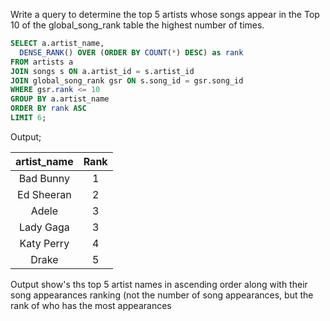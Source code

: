 Write a query to determine the top 5 artists whose songs appear in the Top 10 of the global_song_rank table the highest number of times.

```sql
SELECT a.artist_name,
  DENSE_RANK() OVER (ORDER BY COUNT(*) DESC) as rank
FROM artists a
JOIN songs s ON a.artist_id = s.artist_id
JOIN global_song_rank gsr ON s.song_id = gsr.song_id
WHERE gsr.rank <= 10
GROUP BY a.artist_name
ORDER BY rank ASC
LIMIT 6;
```

Output;
       
| artist_name |  Rank  |
| 	:----: 	  | :----: |
| Bad Bunny   |   1    |
| Ed Sheeran  |   2    |
| Adele	      |	  3    |
| Lady Gaga   |	  3    |
| Katy Perry  |	  4    |
| Drake	      |	  5    |


Output show's ths top 5 artist names in ascending order along with their song appearances ranking (not the number of song appearances, but the rank of who has the most appearances
